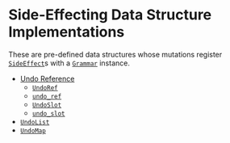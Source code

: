 # Side-Effecting Data Structure Implementations

These are pre-defined data structures whose mutations register
[`SideEffect`]s with a [`Grammar`] instance.

[`SideEffect`]: ../side-effects.md#sideeffect
[`Grammar`]: ../grammar.md

- [Undo Reference]( undo-ref.md)
    - [`UndoRef`](  undo-ref.md#undoref)
    - [`undo_ref`]( undo-ref.md#undo_ref)
    - [`UndoSlot`]( undo-ref.md#undoslot)
    - [`undo_slot`](undo-ref.md#undo_slot)
- [`UndoList`](     undo-list.md)
- [`UndoMap`](      undo-ref.md)